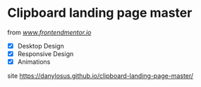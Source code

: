 # Clipboard landing page master

from *www.frontendmentor.io*

- [x] Desktop Design
- [x] Responsive Design
- [x] Animations

site https://danylosus.github.io/clipboard-landing-page-master/
